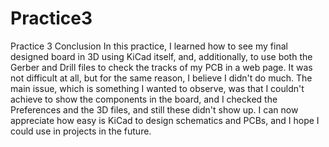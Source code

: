 # Practice3
Practice 3
Conclusion
In this practice, I learned how to see my final designed board in 3D using KiCad itself, and, additionally, to use both
the Gerber and Drill files to check the tracks of my PCB in a web page. It was not difficult at all, but for the same 
reason, I believe I didn't do much. The main issue, which is something I wanted to observe, was that I couldn't achieve
to show the components in the board, and I checked the Preferences and the 3D files, and still these didn't show up. 
I can now appreciate how easy is KiCad to design schematics and PCBs, and I hope I could use in projects in the future.
